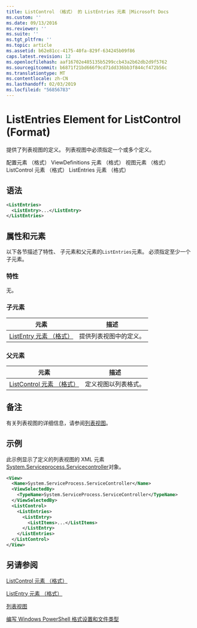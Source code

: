 ```yaml
---
title: ListControl （格式） 的 ListEntries 元素 |Microsoft Docs
ms.custom: ''
ms.date: 09/13/2016
ms.reviewer: ''
ms.suite: ''
ms.tgt_pltfrm: ''
ms.topic: article
ms.assetid: b62e81cc-4175-40fa-829f-634245b09f86
caps.latest.revision: 12
ms.openlocfilehash: aaf16702e485135b5299ccb43a2b62db2d9f5762
ms.sourcegitcommit: b6871f21bd666f9cd71dd336bb3f844cf472b56c
ms.translationtype: MT
ms.contentlocale: zh-CN
ms.lasthandoff: 02/03/2019
ms.locfileid: "56856783"
---
```

# <a name="listentries-element-for-listcontrol-format"></a>ListEntries Element for ListControl (Format)

提供了列表视图的定义。 列表视图中必须指定一个或多个定义。

配置元素 （格式） ViewDefinitions 元素 （格式） 视图元素 （格式） ListControl 元素 （格式） ListEntries 元素 （格式）

## <a name="syntax"></a>语法

```xml
<ListEntries>
  <ListEntry>...</ListEntry>
</ListEntries>
```

## <a name="attributes-and-elements"></a>属性和元素

以下各节描述了特性、 子元素和父元素的`ListEntries`元素。 必须指定至少一个子元素。

### <a name="attributes"></a>特性

无。

### <a name="child-elements"></a>子元素

|元素|描述|
|-------------|-----------------|
|[ListEntry 元素 （格式）](./listentry-element-for-listcontrol-format.md)|提供列表视图中的定义。|

### <a name="parent-elements"></a>父元素

|元素|描述|
|-------------|-----------------|
|[ListControl 元素 （格式）](./listcontrol-element-format.md)|定义视图以列表格式。|

## <a name="remarks"></a>备注

有关列表视图的详细信息，请参阅[列表视图](./creating-a-list-view.md)。

## <a name="example"></a>示例

此示例显示了定义的列表视图的 XML 元素[System.Serviceprocess.Servicecontroller](/dotnet/api/System.ServiceProcess.ServiceController)对象。

```xml
<View>
  <Name>System.ServiceProcess.ServiceController</Name>
  <ViewSelectedBy>
    <TypeName>System.ServiceProcess.ServiceController</TypeName>
  </ViewSelectedBy>
  <ListControl>
    <ListEntries>
      <ListEntry>
        <ListItems>...</ListItems>
      </ListEntry>
    </ListEntries>
  </ListControl>
</View>
```

## <a name="see-also"></a>另请参阅

[ListControl 元素 （格式）](./listcontrol-element-format.md)

[ListEntry 元素 （格式）](./listentry-element-for-listcontrol-format.md)

[列表视图](./creating-a-list-view.md)

[编写 Windows PowerShell 格式设置和文件类型](./writing-a-powershell-formatting-file.md)

